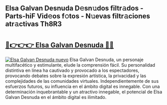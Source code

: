 ## Elsa Galvan Desnuda D𝚎sn𝚞dos filtr𝚊dos - Parts-hiF Vid𝚎os f𝚘tos - N𝚞evas filtr𝚊ciones atr𝚊ctivas Th8R3

# <h2><a href="http://mb3liiu.tromn.icu/?c=Elsa+Galvan+Desnuda">🔗👉👉👉 Elsa Galvan Desnuda 🔗🔗</a></h2>

[![Elsa Galvan Desnuda nuevo](https://i.imgur.com/pEAQMta.gif)](http://mb3liiu.tromn.icu/?c=Elsa+Galvan+Desnuda)
Elsa Galvan Desnuda, un personaje multifacético y estimulante, elude la comprensión fácil. Su personalidad distintiva en línea ha cautivado y provocado a los espectadores, provocando debates sobre la expresión artística, la privacidad y las complejidades de las comunidades virtuales. Independientemente de sus esfuerzos futuros, su influencia en el ámbito digital es innegable. Con una determinación inquebrantable y un atractivo innegable, el potencial de Elsa Galvan Desnuda en el ámbito digital es ilimitado.
